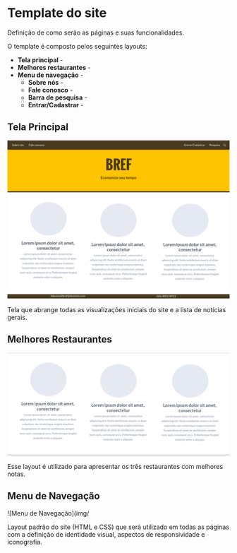 # Template do site

Definição de como serão as páginas e suas funcionalidades.



O template é composto pelos seguintes layouts:
- **Tela principal** -
- **Melhores restaurantes** -
- **Menu de navegação** -
  - **Sobre nós** -
  - **Fale conosco** -
  - **Barra de pesquisa** -
  - **Entrar/Cadastrar** -
  
## Tela Principal

![Pagina Inicial](img/Pagina_Inicial.png)

Tela que abrange todas as visualizações iniciais do site e a lista de notícias gerais.

## Melhores Restaurantes

![Melhores Restaurantes](img/melhores-restaurantes.PNG)

Esse layout é utilizado para apresentar os três restaurantes com melhores notas.

## Menu de Navegação

![Menu de Navegação](img/



Layout padrão do site (HTML e CSS) que será utilizado em todas as páginas com a definição de identidade visual, aspectos de responsividade e iconografia.

